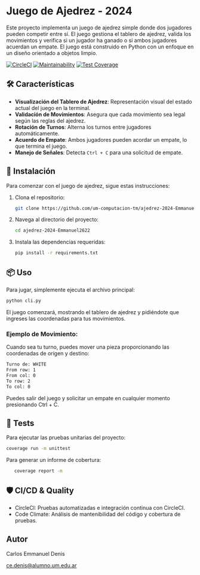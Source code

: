 # Juego de Ajedrez - 2024
Este proyecto implementa un juego de ajedrez simple donde dos jugadores pueden competir entre sí. El juego gestiona el tablero de ajedrez, valida los movimientos y verifica si un jugador ha ganado o si ambos jugadores acuerdan un empate. El juego está construido en Python con un enfoque en un diseño orientado a objetos limpio.

[![CircleCI](https://dl.circleci.com/status-badge/img/gh/um-computacion-tm/ajedrez-2024-Emmanuel2622/tree/main.svg?style=svg)](https://dl.circleci.com/status-badge/redirect/gh/um-computacion-tm/ajedrez-2024-Emmanuel2622/tree/main)
[![Maintainability](https://api.codeclimate.com/v1/badges/68ee2052845e730b851a/maintainability)](https://codeclimate.com/github/um-computacion-tm/ajedrez-2024-Emmanuel2622/maintainability)
[![Test Coverage](https://api.codeclimate.com/v1/badges/68ee2052845e730b851a/test_coverage)](https://codeclimate.com/github/um-computacion-tm/ajedrez-2024-Emmanuel2622/test_coverage)

## 🛠️ Características
- **Visualización del Tablero de Ajedrez**: Representación visual del estado actual del juego en la terminal.
- **Validación de Movimientos**: Asegura que cada movimiento sea legal según las reglas del ajedrez.
- **Rotación de Turnos**: Alterna los turnos entre jugadores automáticamente.
- **Acuerdo de Empate**: Ambos jugadores pueden acordar un empate, lo que termina el juego.
- **Manejo de Señales**: Detecta `Ctrl + C` para una solicitud de empate.
  
## 🚀 Instalación
Para comenzar con el juego de ajedrez, sigue estas instrucciones:

1. Clona el repositorio:
   ```bash
   git clone https://github.com/um-computacion-tm/ajedrez-2024-Emmanuel2622.git

2. Navega al directorio del proyecto:
   ```bash
   cd ajedrez-2024-Emmanuel2622
   ```
3. Instala las dependencias requeridas:
   ```bash
   pip install -r requirements.txt
   ```
## 📦 Uso
Para jugar, simplemente ejecuta el archivo principal:
   ```bash
   python cli.py
   ```
El juego comenzará, mostrando el tablero de ajedrez y pidiéndote que ingreses las coordenadas para tus movimientos.

### Ejemplo de Movimiento:
Cuando sea tu turno, puedes mover una pieza proporcionando las coordenadas de origen y destino:
   ```bash
   Turno de: WHITE
   From row: 1
   From col: 0
   To row: 2
   To col: 0
   ```
Puedes salir del juego y solicitar un empate en cualquier momento presionando Ctrl + C.

## 🧪 Tests

Para ejecutar las pruebas unitarias del proyecto:
   ```bash
   coverage run -m unittest
   ```
Para generar un informe de cobertura:
```bash
   coverage report -m
   ```

## 🛡️ CI/CD & Quality

- CircleCI: Pruebas automatizadas e integración continua con CircleCI.
- Code Climate: Análisis de mantenibilidad del código y cobertura de pruebas.

## Autor

Carlos Emmanuel Denis

ce.denis@alumno.um.edu.ar